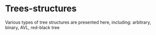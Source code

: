 # Trees-structures
Various types of tree structures are presented here, including: arbitrary, binary, AVL, red-black tree
